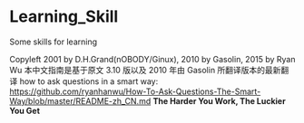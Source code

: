 # Learning_Skill
Some skills for learning

Copyleft 2001 by D.H.Grand(nOBODY/Ginux), 2010 by Gasolin, 2015 by Ryan Wu
本中文指南是基于原文 3.10 版以及 2010 年由 Gasolin 所翻译版本的最新翻译
how to ask questions in a smart way:  
https://github.com/ryanhanwu/How-To-Ask-Questions-The-Smart-Way/blob/master/README-zh_CN.md
**The Harder You Work, The Luckier You Get**
